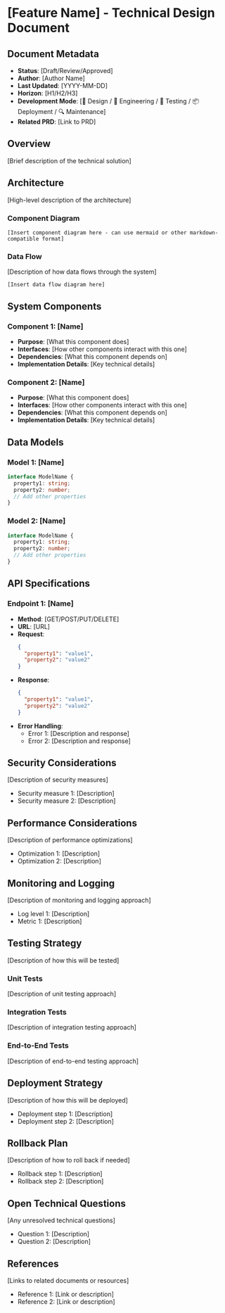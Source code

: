# [Feature Name] - Technical Design Document

## Document Metadata

- **Status**: [Draft/Review/Approved]
- **Author**: [Author Name]
- **Last Updated**: [YYYY-MM-DD]
- **Horizon**: [H1/H2/H3]
- **Development Mode**: [🎨 Design / 🔧 Engineering / 🧪 Testing / 📦 Deployment / 🔍 Maintenance]
- **Related PRD**: [Link to PRD]

## Overview

[Brief description of the technical solution]

## Architecture

[High-level description of the architecture]

### Component Diagram

```
[Insert component diagram here - can use mermaid or other markdown-compatible format]
```

### Data Flow

[Description of how data flows through the system]

```
[Insert data flow diagram here]
```

## System Components

### Component 1: [Name]

- **Purpose**: [What this component does]
- **Interfaces**: [How other components interact with this one]
- **Dependencies**: [What this component depends on]
- **Implementation Details**: [Key technical details]

### Component 2: [Name]

- **Purpose**: [What this component does]
- **Interfaces**: [How other components interact with this one]
- **Dependencies**: [What this component depends on]
- **Implementation Details**: [Key technical details]

## Data Models

### Model 1: [Name]

```typescript
interface ModelName {
  property1: string;
  property2: number;
  // Add other properties
}
```

### Model 2: [Name]

```typescript
interface ModelName {
  property1: string;
  property2: number;
  // Add other properties
}
```

## API Specifications

### Endpoint 1: [Name]

- **Method**: [GET/POST/PUT/DELETE]
- **URL**: [URL]
- **Request**:
  ```json
  {
    "property1": "value1",
    "property2": "value2"
  }
  ```
- **Response**:
  ```json
  {
    "property1": "value1",
    "property2": "value2"
  }
  ```
- **Error Handling**:
  - Error 1: [Description and response]
  - Error 2: [Description and response]

## Security Considerations

[Description of security measures]

- Security measure 1: [Description]
- Security measure 2: [Description]

## Performance Considerations

[Description of performance optimizations]

- Optimization 1: [Description]
- Optimization 2: [Description]

## Monitoring and Logging

[Description of monitoring and logging approach]

- Log level 1: [Description]
- Metric 1: [Description]

## Testing Strategy

[Description of how this will be tested]

### Unit Tests

[Description of unit testing approach]

### Integration Tests

[Description of integration testing approach]

### End-to-End Tests

[Description of end-to-end testing approach]

## Deployment Strategy

[Description of how this will be deployed]

- Deployment step 1: [Description]
- Deployment step 2: [Description]

## Rollback Plan

[Description of how to roll back if needed]

- Rollback step 1: [Description]
- Rollback step 2: [Description]

## Open Technical Questions

[Any unresolved technical questions]

- Question 1: [Description]
- Question 2: [Description]

## References

[Links to related documents or resources]

- Reference 1: [Link or description]
- Reference 2: [Link or description]

